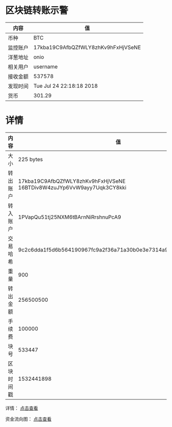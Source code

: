 ﻿# 区块链转账示警
|内容|值|
| ----- | ---- |
| 币种 | BTC |
|监控账户 | 17kba19C9AfbQZfWLY8zhKv9hFxHjVSeNE |
 |洋葱地址 | onio | 
 |相关用户 | username | 
|接收金额 | 537578 |
|发现时间 |Tue Jul 24 22:18:18 2018|
|货币 |301.29 |


# 详情
|内容|值|
| ---  |  ----- |
|大小   | 225 bytes |
|转出账户 |  17kba19C9AfbQZfWLY8zhKv9hFxHjVSeNE<br/>  16BTDiv8W4zuJYp6VvW9ayy7Uqk3CY8kki<br/>  |
|转入账户 |  1PVapQu51tj25NXM6tBArnNiRrshnuPcA9<br/>  |
|交易哈希 | 9c2c6dda1f5d6b564190967fc9a2f36a71a30b0e3e7314a95599cd4f997be5c8 |
|重量 | 900 |
|转出金额 | 256500500 |
|手续费 | 100000 |
|块号 |533447|
|区块时间戳 | 1532441898 |


详情： [点击查看]( https://blockchain.info/tx/9c2c6dda1f5d6b564190967fc9a2f36a71a30b0e3e7314a95599cd4f997be5c8)

资金流向图： [点击查看](https://blockchain.info/tree/362375491)